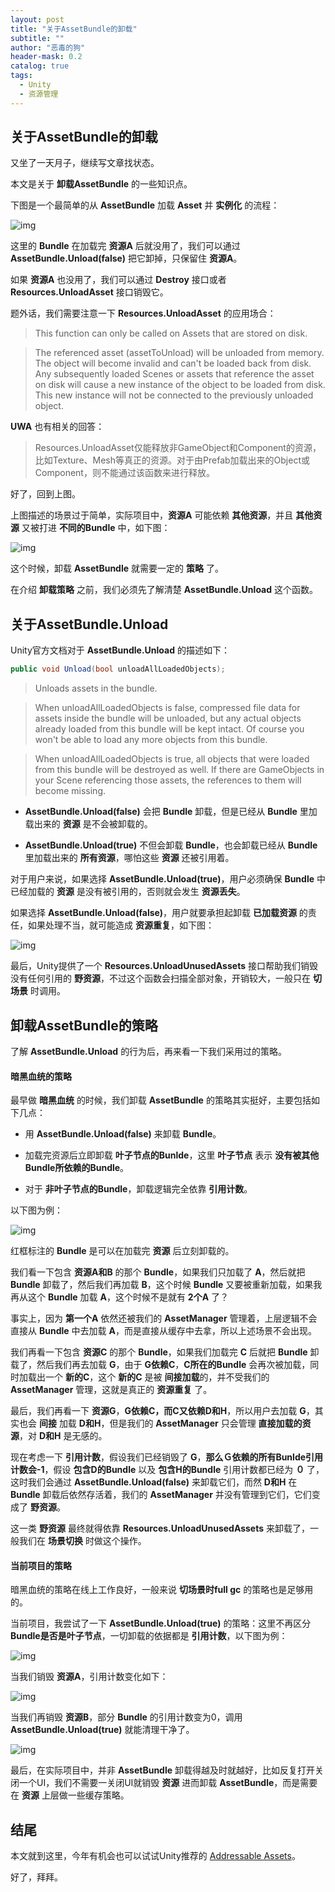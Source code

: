 ```yaml
---
layout: post
title: "关于AssetBundle的卸载"
subtitle: ""
author: "恶毒的狗"
header-mask: 0.2
catalog: true
tags:
  - Unity
  - 资源管理
---
```


## 关于AssetBundle的卸载

又坐了一天月子，继续写文章找状态。

本文是关于 **卸载AssetBundle** 的一些知识点。

下图是一个最简单的从 **AssetBundle** 加载 **Asset** 并 **实例化** 的流程：

![img](/img/unload-resources/screenshot1.png)

这里的 **Bundle** 在加载完 **资源A** 后就没用了，我们可以通过 **AssetBundle.Unload(false)** 把它卸掉，只保留住 **资源A**。

如果 **资源A** 也没用了，我们可以通过 **Destroy** 接口或者 **Resources.UnloadAsset** 接口销毁它。

题外话，我们需要注意一下 **Resources.UnloadAsset** 的应用场合：

> This function can only be called on Assets that are stored on disk.

> The referenced asset (assetToUnload) will be unloaded from memory. The object will become invalid and can't be loaded back from disk. Any subsequently loaded Scenes or assets that reference the asset on disk will cause a new instance of the object to be loaded from disk. This new instance will not be connected to the previously unloaded object.

**UWA** 也有相关的回答：

> Resources.UnloadAsset仅能释放非GameObject和Component的资源，比如Texture、Mesh等真正的资源。对于由Prefab加载出来的Object或Component，则不能通过该函数来进行释放。

好了，回到上图。

上图描述的场景过于简单，实际项目中，**资源A** 可能依赖 **其他资源**，并且 **其他资源** 又被打进 **不同的Bundle** 中，如下图：

![img](/img/unload-resources/screenshot2.png)

这个时候，卸载 **AssetBundle** 就需要一定的 **策略** 了。

在介绍 **卸载策略** 之前，我们必须先了解清楚 **AssetBundle.Unload** 这个函数。 

## 关于AssetBundle.Unload

Unity官方文档对于 **AssetBundle.Unload** 的描述如下：

```csharp
public void Unload(bool unloadAllLoadedObjects);
```

> Unloads assets in the bundle.

> When unloadAllLoadedObjects is false, compressed file data for assets inside the bundle will be unloaded, but any actual objects already loaded from this bundle will be kept intact. Of course you won't be able to load any more objects from this bundle.

> When unloadAllLoadedObjects is true, all objects that were loaded from this bundle will be destroyed as well. If there are GameObjects in your Scene referencing those assets, the references to them will become missing.

+ **AssetBundle.Unload(false)** 会把 **Bundle** 卸载，但是已经从 **Bundle** 里加载出来的 **资源** 是不会被卸载的。

+ **AssetBundle.Unload(true)** 不但会卸载 **Bundle**，也会卸载已经从 **Bundle** 里加载出来的 **所有资源**，哪怕这些 **资源** 还被引用着。

对于用户来说，如果选择 **AssetBundle.Unload(true)**，用户必须确保 **Bundle** 中已经加载的 **资源** 是没有被引用的，否则就会发生 **资源丢失**。

如果选择 **AssetBundle.Unload(false)**，用户就要承担起卸载 **已加载资源** 的责任，如果处理不当，就可能造成 **资源重复**，如下图：

![img](/img/unload-resources/screenshot3.png)

最后，Unity提供了一个 **Resources.UnloadUnusedAssets** 接口帮助我们销毁没有任何引用的 **野资源**，不过这个函数会扫描全部对象，开销较大，一般只在 **切场景** 时调用。

## 卸载AssetBundle的策略

了解 **AssetBundle.Unload** 的行为后，再来看一下我们采用过的策略。

#### 暗黑血统的策略

最早做 **暗黑血统** 的时候，我们卸载 **AssetBundle** 的策略其实挺好，主要包括如下几点：

+ 用 **AssetBundle.Unload(false)** 来卸载 **Bundle**。

+ 加载完资源后立即卸载 **叶子节点的Bunlde**，这里 **叶子节点** 表示 **没有被其他Bundle所依赖的Bundle**。

+ 对于 **非叶子节点的Bundle**，卸载逻辑完全依靠 **引用计数**。

以下图为例：

![img](/img/unload-resources/screenshot4.png)

红框标注的 **Bundle** 是可以在加载完 **资源** 后立刻卸载的。

我们看一下包含 **资源A和B** 的那个 **Bundle**，如果我们只加载了 **A**，然后就把 **Bundle** 卸载了，然后我们再加载 **B**，这个时候 **Bundle** 又要被重新加载，如果我再从这个 **Bundle** 加载 **A**，这个时候不是就有 **2个A** 了？

事实上，因为 **第一个A** 依然还被我们的 **AssetManager** 管理着，上层逻辑不会直接从 **Bundle** 中去加载 **A**，而是直接从缓存中去拿，所以上述场景不会出现。

我们再看一下包含 **资源C** 的那个 **Bundle**，如果我们加载完 **C** 后就把 **Bundle** 卸载了，然后我们再去加载 **G**，由于 **G依赖C**，**C所在的Bundle** 会再次被加载，同时加载出一个 **新的C**，这个 **新的C** 是被 **间接加载**的，并不受我们的 **AssetManager** 管理，这就是真正的 **资源重复** 了。

最后，我们再看一下 **资源G**，**G依赖C，而C又依赖D和H**，所以用户去加载 **G**，其实也会 **间接** 加载 **D和H**，但是我们的 **AssetManager** 只会管理 **直接加载的资源**，对 **D和H** 是无感的。

现在考虑一下 **引用计数**，假设我们已经销毁了 **G**，**那么Ｇ依赖的所有Bunlde引用计数会-1**，假设 **包含D的Bundle** 以及 **包含H的Bundle** 引用计数都已经为 **０** 了，这时我们会通过 **AssetBundle.Unload(false)** 来卸载它们，而然 **D和H** 在 **Bundle** 卸载后依然存活着，我们的 **AssetManager** 并没有管理到它们，它们变成了 **野资源**。

这一类 **野资源** 最终就得依靠 **Resources.UnloadUnusedAssets** 来卸载了，一般我们在 **场景切换** 时做这个操作。

#### 当前项目的策略

暗黑血统的策略在线上工作良好，一般来说 **切场景时full gc** 的策略也是足够用的。

当前项目，我尝试了一下 **AssetBundle.Unload(true)** 的策略：这里不再区分 **Bundle是否是叶子节点**，一切卸载的依据都是 **引用计数**，以下图为例：

![img](/img/unload-resources/screenshot5.png)

当我们销毁 **资源A**，引用计数变化如下：

![img](/img/unload-resources/screenshot6.png)

当我们再销毁 **资源B**，部分 **Bundle** 的引用计数变为0，调用 **AssetBundle.Unload(true)** 就能清理干净了。

![img](/img/unload-resources/screenshot7.png)

最后，在实际项目中，并非 **AssetBundle** 卸载得越及时就越好，比如反复打开关闭一个UI，我们不需要一关闭UI就销毁 **资源** 进而卸载 **AssetBundle**，而是需要在 **资源** 上层做一些缓存策略。

## 结尾

本文就到这里，今年有机会也可以试试Unity推荐的 [Addressable Assets](https://docs.unity3d.com/Packages/com.unity.addressables@1.6/manual/index.html)。

好了，拜拜。





























































































































